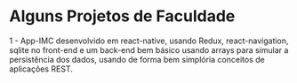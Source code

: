 # Alguns Projetos de Faculdade

1 - App-IMC desenvolvido em react-native, usando Redux, react-navigation, sqlite no front-end e um back-end bem básico usando arrays para simular a persistência dos dados, usando de forma bem simplória conceitos de aplicações REST.
